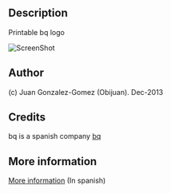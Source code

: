 Description
--------

  Printable bq logo

 ![ScreenShot](https://raw.github.com/Obijuan/3D-parts/master/bq-logo/pictures/Bq-logo-04-clean.jpg)

Author
-----

(c) Juan Gonzalez-Gomez (Obijuan). Dec-2013

Credits
-------

bq is a spanish company [bq](http://bq.com)

More information
--------
[More information](http://www.iearobotics.com/wiki/index.php?title=Logo_bq) (In spanish)
